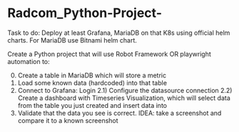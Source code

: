# Radcom_Python-Project-
Task to do:
Deploy at least Grafana, MariaDB on that K8s using official helm charts. For MariaDB use Bitnami helm chart.

Create a Python project that will use Robot Framework OR playwright automation to:

0) Create a table in MariaDB which will store a metric
1) Load some known data (hardcoded) into that table
2) Connect to Grafana: Login
2.1) Configure the datasource connection
2.2) Create a dashboard with Timeseries Visualization, which will select data from the table you just created and insert data into
3) Validate that the data you see is correct.
IDEA: take a screenshot and compare it to a known screenshot 

